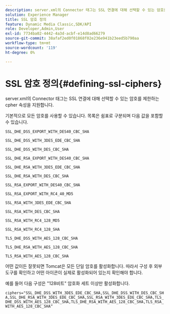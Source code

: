 ```yaml
---
description: server.xml의 Connector 태그는 SSL 연결에 대해 선택할 수 있는 암호를 제한하는 cpher 속성을 지원합니다.
solution: Experience Manager
title: SSL 암호 정의
feature: Dynamic Media Classic,SDK/API
role: Developer,Admin,User
exl-id: 7734ba02-4442-4a3d-acbf-e14d8ad66279
source-git-commit: 38afaf2ed0f01868f02e236e941b23eed5b790aa
workflow-type: tm+mt
source-wordcount: '119'
ht-degree: 0%

---
```


# SSL 암호 정의{#defining-ssl-ciphers}

server.xml의 Connector 태그는 SSL 연결에 대해 선택할 수 있는 암호를 제한하는 cpher 속성을 지원합니다.

기본적으로 모든 암호를 사용할 수 있습니다. 목록은 쉼표로 구분되며 다음 값을 포함할 수 있습니다.

`SSL_DHE_DSS_EXPORT_WITH_DES40_CBC_SHA`

`SSL_DHE_DSS_WITH_3DES_EDE_CBC_SHA`

`SSL_DHE_DSS_WITH_DES_CBC_SHA`

`SSL_DHE_RSA_EXPORT_WITH_DES40_CBC_SHA`

`SSL_DHE_RSA_WITH_3DES_EDE_CBC_SHA`

`SSL_DHE_RSA_WITH_DES_CBC_SHA`

`SSL_RSA_EXPORT_WITH_DES40_CBC_SHA`

`SSL_RSA_EXPORT_WITH_RC4_40_MD5`

`SSL_RSA_WITH_3DES_EDE_CBC_SHA`

`SSL_RSA_WITH_DES_CBC_SHA`

`SSL_RSA_WITH_RC4_128_MD5`

`SSL_RSA_WITH_RC4_128_SHA`

`TLS_DHE_DSS_WITH_AES_128_CBC_SHA`

`TLS_DHE_RSA_WITH_AES_128_CBC_SHA`

`TLS_RSA_WITH_AES_128_CBC_SHA`

어떤 값이든 잘못되면 Tomcat은 모든 단일 암호를 활성화합니다. 따라서 구성 후 외부 도구를 확인하고 어떤 아이콘이 실제로 활성화되어 있는지 확인해야 합니다.

예를 들어 다음 구성은 &quot;128비트&quot; 암호화 세트 이상만 활성화합니다.

`ciphers="SSL_DHE_DSS_WITH_3DES_EDE_CBC_SHA,SSL_DHE_DSS_WITH_DES_CBC_SHA,SSL_DHE_RSA_WITH_3DES_EDE_CBC_SHA,SSL_RSA_WITH_3DES_EDE_CBC_SHA,TLS_DHE_DSS_WITH_AES_128_CBC_SHA,TLS_DHE_RSA_WITH_AES_128_CBC_SHA,TLS_RSA_WITH_AES_128_CBC_SHA"`
